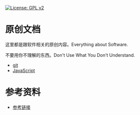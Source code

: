  [![License: GPL v2](https://img.shields.io/badge/License-GPL%20v2-blue.svg)](https://www.gnu.org/licenses/old-licenses/gpl-2.0.en.html)

# 原创文档
这里都是跟软件相关的原创内容。Everything about Software.

不要用你不理解的东西。Don't Use What You Don't Understand.

- [git](git/README.md)
- [JavaScript](javascript/README.md)

# 参考资料
- [参考链接](references.md)
